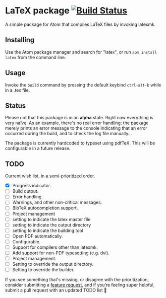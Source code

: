 # LaTeX package [![Build Status](https://travis-ci.org/thomasjo/atom-latex.svg?branch=master)](https://travis-ci.org/thomasjo/atom-latex)
A simple package for Atom that compiles LaTeX files by invoking latexmk.

## Installing
Use the Atom package manager and search for "latex", or run `apm install latex`
from the command line.

## Usage
Invoke the `build` command by pressing the default keybind `ctrl-alt-b` while in
a .tex file.

## Status
Please not that this package is in an **alpha** state. Right now everything is
very naïve. As an example, there's no real error handling; the package merely
prints an error message to the console indicating that an error occurred during
the build, and to check the log file manually...

The package is currently hardcoded to typeset using pdfTeX. This will be
configurable in a future release.

## TODO
Current wish list, in a semi-prioritized order.

- [x] Progress indicator.
- [ ] Build output.
 - [ ] Error handling.
 - [ ] Warnings, and other non-critical messages.
- [ ] BibTeX autocompletion support.
- [ ] Project management
 - [ ] setting to indicate the latex master file
 - [ ] setting to indicate the output directory
 - [ ] setting to indicate the building tool
- [ ] Open PDF automatically.
 - [ ] Configurable.
- [ ] Support for compilers other than latexmk.
 - [ ] Add support for non-PDF typesetting (e.g. dvi).
- [ ] Project management.
 - [ ] Setting to override the output directory.
 - [ ] Setting to override the builder.

If you see something that's missing, or disagree with the prioritization,
consider submitting a [feature request](https://github.com/thomasjo/atom-latex/issues?labels=feature&state=open),
and if you're feeling super helpful, submit a pull request with an updated
TODO list :sparkling_heart:
